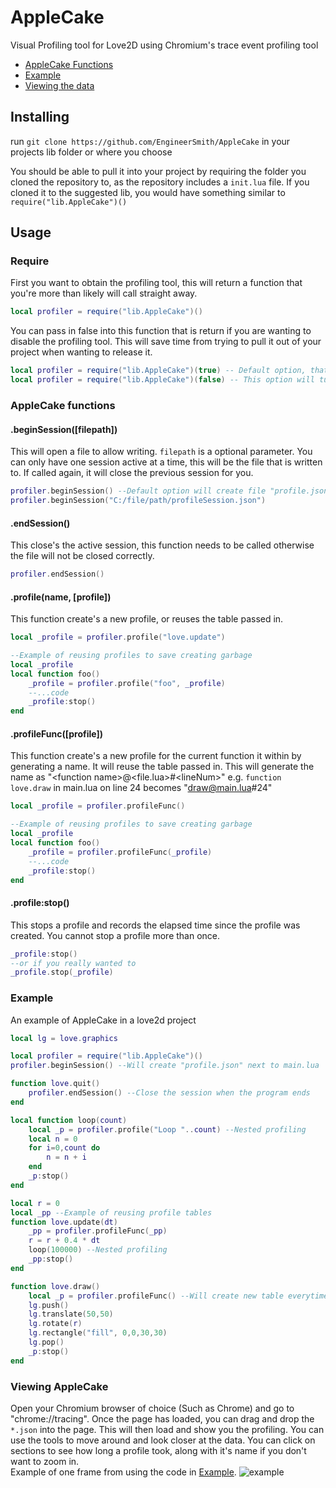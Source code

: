 # AppleCake
Visual Profiling tool for Love2D using Chromium's trace event profiling tool

* [AppleCake Functions](#AppleCake-functions)
* [Example](#Example)
* [Viewing the data](#Viewing-AppleCake)

## Installing
run `git clone https://github.com/EngineerSmith/AppleCake` in your projects lib folder or where you choose

You should be able to pull it into your project by requiring the folder you cloned the repository to, as the repository includes a `init.lua` file.
If you cloned it to the suggested lib, you would have something similar to `require("lib.AppleCake")()`

## Usage
### Require
First you want to obtain the profiling tool, this will return a function that you're more than likely will call straight away.
```lua
local profiler = require("lib.AppleCake")()
```
You can pass in false into this function that is return if you are wanting to disable the profiling tool. This will save time from trying to pull it out of your project when wanting to release it. 
```lua
local profiler = require("lib.AppleCake")(true) -- Default option, that will return AppleCake
local profiler = require("lib.AppleCake")(false) -- This option will turn AppleCake off
```
### AppleCake functions
#### .beginSession([filepath])
This will open a file to allow writing. `filepath` is a optional parameter. You can only have one session active at a time, this will be the file that is written to. If called again, it will close the previous session for you.
```lua
profiler.beginSession() --Default option will create file "profile.json" in the path the project is ran from.
profiler.beginSession("C:/file/path/profileSession.json")
```
#### .endSession()
This close's the active session, this function needs to be called otherwise the file will not be closed correctly.
```lua
profiler.endSession()
```
#### .profile(name, [profile])
This function create's a new profile, or reuses the table passed in. 
```lua
local _profile = profiler.profile("love.update")

--Example of reusing profiles to save creating garbage
local _profile
local function foo()
	_profile = profiler.profile("foo", _profile)
	--...code
	_profile:stop()
end
```
#### .profileFunc([profile])
This function create's a new profile for the current function it within by generating a name. It will reuse the table passed in. This will generate the name as "\<function name\>@\<file.lua\>#\<lineNum\>" e.g. `function love.draw` in main.lua on line 24 becomes "draw@main.lua#24"
```lua
local _profile = profiler.profileFunc()

--Example of reusing profiles to save creating garbage
local _profile
local function foo()
	_profile = profiler.profileFunc(_profile)
	--...code
	_profile:stop()
end
```
#### .profile:stop()
This stops a profile and records the elapsed time since the profile was created. You cannot stop a profile more than once.
```lua
_profile:stop()
--or if you really wanted to
_profile.stop(_profile)
```
### Example
An example of AppleCake in a love2d project
```lua
local lg = love.graphics

local profiler = require("lib.AppleCake")()
profiler.beginSession() --Will create "profile.json" next to main.lua

function love.quit()
	profiler.endSession() --Close the session when the program ends
end

local function loop(count)
	local _p = profiler.profile("Loop "..count) --Nested profiling
	local n = 0
	for i=0,count do
		n = n + i
	end
	_p:stop()
end

local r = 0
local _pp --Example of reusing profile tables
function love.update(dt)
	_pp = profiler.profileFunc(_pp)
	r = r + 0.4 * dt
	loop(100000) --Nested profiling
	_pp:stop()
end

function love.draw()
	local _p = profiler.profileFunc() --Will create new table everytime it's called
	lg.push()
	lg.translate(50,50)
	lg.rotate(r)
	lg.rectangle("fill", 0,0,30,30)
	lg.pop()
	_p:stop()
end
```
### Viewing AppleCake
Open your Chromium browser of choice (Such as Chrome) and go to "chrome://tracing". Once the page has loaded, you can drag and drop the `*.json` into the page. This will then load and show you the profiling. You can use the tools to move around and look closer at the data. You can click on sections to see how long a profile took, along with it's name if you don't want to zoom in.  
Example of one frame from using the code in [Example](###Example).
![example](https://i.imgur.com/zabVoRs.png "Example of chrome tracing")
